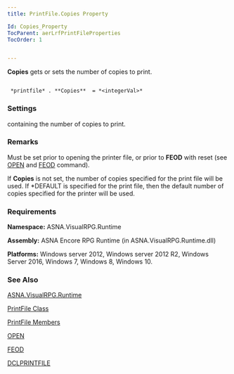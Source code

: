 ```yaml
---
title: PrintFile.Copies Property

Id: Copies_Property
TocParent: aerLrfPrintFileProperties
TocOrder: 1


---
```


**Copies** gets or sets the number of copies to print. 

```

 *printfile* . **Copies**  = *<integerVal>* 
```

### Settings
***<integerVal>*** containing the number of copies to print. 

### Remarks
Must be set prior to opening the printer file, or prior to **FEOD** with reset (see [OPEN](OPEN.html) and [FEOD](FEOD.html) command). 

If **Copies** is not set, the number of copies specified for the print file will be used. If *DEFAULT is specified for the print file, then the default number of copies specified for the printer will be used. 

### Requirements
**Namespace:** ASNA.VisualRPG.Runtime 

**Assembly:** ASNA Encore RPG Runtime (in ASNA.VisualRPG.Runtime.dll) 

**Platforms:** Windows server 2012, Windows server 2012 R2, Windows Server 2016, Windows 7, Windows 8, Windows 10. 

### See Also
[ASNA.VisualRPG.Runtime](aerLrfRuntimeNamespace.html)

[PrintFile Class](aerLrfPrintFileClass.html)

[PrintFile Members](aerLrfPrintFileMembers.html)

[OPEN](OPEN.html)

[FEOD](FEOD.html)

[DCLPRINTFILE](DCLPRINTFILE.html) 
